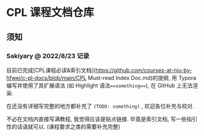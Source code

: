 # CPL 课程文档仓库

## 须知

### Sakiyary @ 2022/8/23 记录

目前已完成[CPL课程必读&索引文档](https://github.com/courses-at-nju-by-hfwei/c-pl-docs/blob/main/CPL Must-read Index Doc.md)的提纲, 用 Typora 编写并使用了其扩展语法 (如 Highlight 语法`==something==`), 在 GitHub 上无法渲染.

在还没有详细写完整的地方都补充了 `(TODO: something)` , 欢迎各位补充与校对. 

不必在文档内直接写满教程, 我觉得应该是贴点链接. 毕竟是索引文档, 写一些指引性的话语就可以. (课程要求之类的需要补充完整)